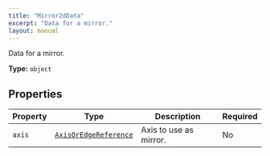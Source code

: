 ```yaml
---
title: "Mirror2dData"
excerpt: "Data for a mirror."
layout: manual
---
```


Data for a mirror.

**Type:** `object`






## Properties

| Property | Type | Description | Required |
|----------|------|-------------|----------|
| `axis` |[`AxisOrEdgeReference`](/docs/kcl/types/AxisOrEdgeReference)| Axis to use as mirror. | No |


